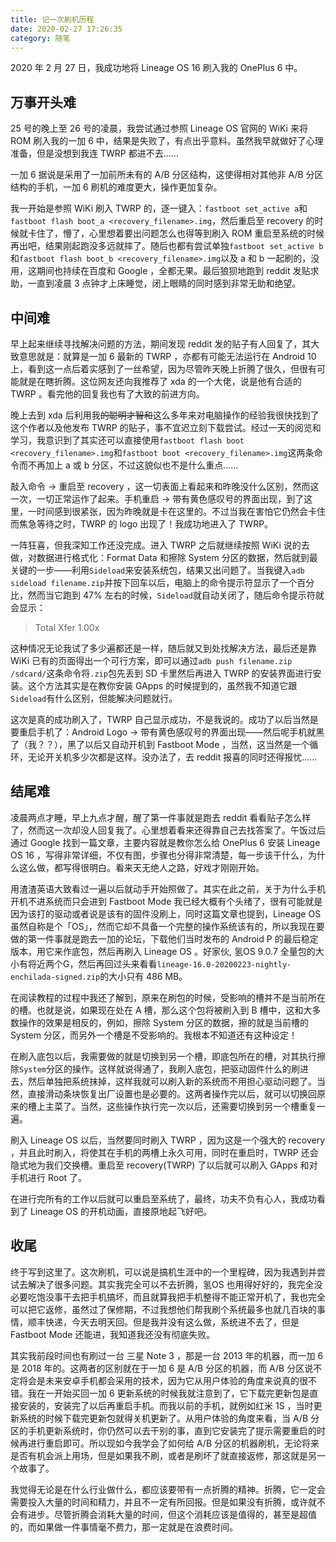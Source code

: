 ```yaml
---
title: 记一次刷机历程
date: 2020-02-27 17:26:35
category: 随笔
---
```

2020 年 2 月 27 日，我成功地将 Lineage OS 16 刷入我的 OnePlus 6 中。

<!-- more -->

## 万事开头难

25 号的晚上至 26 号的凌晨，我尝试通过参照 Lineage OS 官网的 WiKi 来将 ROM 刷入我的一加 6 中，结果是失败了，有点出乎意料。虽然我早就做好了心理准备，但是没想到我连 TWRP 都进不去……

一加 6 据说是采用了一加前所未有的 A/B 分区结构，这使得相对其他非 A/B 分区结构的手机，一加 6 刷机的难度更大，操作更加复杂。

我一开始是参照 WiKi 刷入 TWRP 的，逐一键入：`fastboot set_active a`和`fastboot flash boot_a <recovery_filename>.img`，然后重启至 recovery 的时候就卡住了，懵了，心里想着要出问题怎么也得等到刷入 ROM 重启至系统的时候再出吧，结果刚起跑没多远就摔了。随后也都有尝试单独`fastboot set_active b`和`fastboot flash boot_b <recovery_filename>.img`以及 a 和 b 一起刷的，没用，这期间也持续在百度和 Google ，全都无果。最后狼狈地跑到 reddit 发贴求助，一直到凌晨 3 点钟才上床睡觉，闭上眼睛的同时感到非常无助和绝望。

## 中间难

早上起来继续寻找解决问题的方法，期间发现 reddit 发的贴子有人回复了，其大致意思就是：就算是一加 6 最新的 TWRP ，亦都有可能无法运行在 Android 10 上，看到这一点后着实感到了一丝希望，因为尽管昨天晚上折腾了很久，但很有可能就是在瞎折腾。这位网友还向我推荐了 xda 的一个大佬，说是他有合适的 TWRP 。看完他的回复我也有了大致的前进方向。

晚上去到 xda 后利用我~~的聪明才智和~~这么多年来对电脑操作的经验我很快找到了这个作者以及他发布 TWRP 的贴子，事不宜迟立刻下载尝试。经过一天的阅览和学习，我意识到了其实还可以直接使用`fastboot flash boot <recovery_filename>.img`和`fastboot boot <recovery_filename>.img`这两条命令而不再加上 a 或 b 分区，不过这貌似也不是什么重点……

敲入命令 -> 重启至 recovery ，这一切表面上看起来和昨晚没什么区别，然而这一次，一切正常运作了起来。手机重启 -> 带有黄色感叹号的界面出现，到了这里，一时间感到很紧张，因为昨晚就是卡在这里的。不过当我在害怕它仍然会卡住而焦急等待之时，TWRP 的 logo 出现了！我成功地进入了 TWRP。

一阵狂喜，但我深知工作还没完成。进入 TWRP 之后就继续按照 WiKi 说的去做，对数据进行格式化：Format Data 和擦除 System 分区的数据，然后就到最关键的一步——利用`Sideload`来安装系统包，结果又出问题了。当我键入`adb sideload filename.zip`并按下回车以后，电脑上的命令提示符显示了一个百分比，然而当它跑到 47% 左右的时候，`Sideload`就自动关闭了，随后命令提示符就会显示：

> Total Xfer 1.00x

这种情况无论我试了多少遍都还是一样，随后就又到处找解决方法，最后还是靠 WiKi 已有的页面得出一个可行方案，即可以通过`adb push filename.zip /sdcard/`这条命令将`.zip`包先丢到 SD 卡里然后再进入 TWRP 的安装界面进行安装。这个方法其实是在教你安装 GApps 的时候提到的，虽然我不知道它跟`Sideload`有什么区别，但能解决问题就行。

这次是真的成功刷入了，TWRP 自己显示成功，不是我说的。成功了以后当然是要重启手机了：Android Logo -> 带有黄色感叹号的界面出现——然后呢手机就黑了（我？？），黑了以后又自动开机到 Fastboot Mode ，当然，这当然是一个循环，无论开关机多少次都是这样。没办法了，去 reddit 报喜的同时还得报忧……

## 结尾难

凌晨两点才睡，早上九点才醒，醒了第一件事就是跑去 reddit 看看贴子怎么样了，然而这一次却没人回复我了。心里想着看来还得靠自己去找答案了。午饭过后通过 Google 找到一篇文章，主要内容就是教你怎么给 OnePlus 6 安装 Lineage OS 16 ，写得非常详细，不仅有图，步骤也分得非常清楚，每一步该干什么，为什么这么做，都写得很明白。看来天无绝人之路，好戏才刚刚开始。

用渣渣英语大致看过一遍以后就动手开始照做了。其实在此之前，关于为什么手机开机不进系统而只会进到 Fastboot Mode 我已经大概有个头绪了，很有可能就是因为该打的驱动或者说是该有的固件没刷上，同时这篇文章也提到，Lineage OS 虽然自称是个「OS」，然而它却不具备一个完整的操作系统该有的，所以我现在要做的第一件事就是跑去一加的论坛，下载他们当时发布的 Android P 的最后稳定版本，用它来作底包，然后再刷入 Lineage OS 。好家伙, 氢OS 9.0.7 全量包的大小有将近两个G，然后再回过头来看看`lineage-16.0-20200223-nightly-enchilada-signed.zip`的大小只有 486 MB。

在阅读教程的过程中我还了解到，原来在刷包的时候，受影响的槽并不是当前所在的槽。也就是说，如果现在处在 A 槽，那么这个包将被刷入到 B 槽中，这和大多数操作的效果是相反的，例如，擦除 System 分区的数据，擦的就是当前槽的 System 分区，而另外一个槽是不受影响的。我根本不知道还有这种设定！

在刷入底包以后，我需要做的就是切换到另一个槽，即底包所在的槽，对其执行擦除`System`分区的操作。这样就说得通了，我刷入底包，把驱动固件什么的刷进去，然后单独把系统抹掉，这样我就可以刷入新的系统而不用担心驱动问题了。当然，直接滑动条块恢复出厂设置也是必要的。这两者操作完以后，就可以切换回原来的槽上主菜了。当然，这些操作执行完一次以后，还需要切换到另一个槽重复一遍。

刷入 Lineage OS 以后，当然要同时刷入 TWRP ，因为这是一个强大的 recovery ，并且此时刷入，将使其在手机的两槽上永久可用，同时在重启时，TWRP 还会隐式地为我们交换槽。重启至 recovery(TWRP) 了以后就可以刷入 GApps 和对手机进行 Root 了。

在进行完所有的工作以后就可以重启至系统了，最终，功夫不负有心人，我成功看到了 Lineage OS 的开机动画，直接原地起飞好吧。

## 收尾

终于写到这里了。这次刷机，可以说是搞机生涯中的一个里程碑，因为我遇到并尝试去解决了很多问题。其实我完全可以不去折腾，氢OS 也用得好好的，我完全没必要吃饱没事干去把手机搞坏，而且就算我把手机整得不能正常开机了，我也完全可以把它返修，虽然过了保修期，不过我想他们帮我刷个系统最多也就几百块的事情，顺丰快递，今天去明天回。但是我并没有这么做，系统进不去了，但是 Fastboot Mode 还能进，我知道我还没有彻底失败。

其实我前段时间也有刷过一台 三星 Note 3 ，那是一台 2013 年的机器，而一加 6 是 2018 年的。这两者的区别就在于一加 6 是 A/B 分区的机器，而 A/B 分区说不定将会是未来安卓手机都会采用的技术，因为它从用户体验的角度来说真的很不错。我在一开始买回一加 6 更新系统的时候我就注意到了，它下载完更新包是直接安装的，安装完了以后再重启手机。而我以前的手机，就例如红米 1S ，当时更新系统的时候下载完更新包就得关机更新了。从用户体验的角度来看，当 A/B 分区的手机更新系统时，你仍然可以去干别的事，直到它安装完了提示需要重启的时候再进行重启即可。所以现如今我学会了如何给 A/B 分区的机器刷机，无论将来是否有机会派上用场，但是如果我不刷，或者是刷坏了就直接返修，那这就是另一个故事了。

我觉得无论是在什么行业做什么，都应该要带有一点折腾的精神。折腾，它一定会需要投入大量的时间和精力，并且不一定有所回报。但是如果没有折腾，或许就不会有进步。尽管折腾会消耗大量的时间，但这个消耗应该是值得的，甚至是超值的，而如果做一件事情毫不费力，那一定就是在浪费时间。
